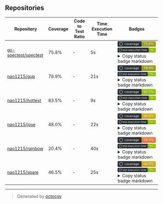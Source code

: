 ## Repositories

| Repository | Coverage | Code to Test Ratio | Time Execution Time | Badges |
| --- | --- | --- | --- | --- |
| [go-spectest/spectest](https://github.com/go-spectest/spectest) | 75.8% | - | 5s | ![go-spectest/spectest](https://raw.githubusercontent.com/nao1215/octocovs-central-repo/main/badges/go-spectest/spectest/coverage.svg) ![go-spectest/spectest](https://raw.githubusercontent.com/nao1215/octocovs-central-repo/main/badges/go-spectest/spectest/time.svg) <details><summary>Copy status badge markdown</summary>```![Coverage](https://raw.githubusercontent.com/nao1215/octocovs-central-repo/main/badges/go-spectest/spectest/coverage.svg)```<br>```![Test Execution Time](https://raw.githubusercontent.com/nao1215/octocovs-central-repo/main/badges/go-spectest/spectest/time.svg)```</details> |
| [nao1215/gup](https://github.com/nao1215/gup) | 78.9% | - | 21s | ![nao1215/gup](https://raw.githubusercontent.com/nao1215/octocovs-central-repo/main/badges/nao1215/gup/coverage.svg) ![nao1215/gup](https://raw.githubusercontent.com/nao1215/octocovs-central-repo/main/badges/nao1215/gup/time.svg) <details><summary>Copy status badge markdown</summary>```![Coverage](https://raw.githubusercontent.com/nao1215/octocovs-central-repo/main/badges/nao1215/gup/coverage.svg)```<br>```![Test Execution Time](https://raw.githubusercontent.com/nao1215/octocovs-central-repo/main/badges/nao1215/gup/time.svg)```</details> |
| [nao1215/hottest](https://github.com/nao1215/hottest) | 83.5% | - | 9s | ![nao1215/hottest](https://raw.githubusercontent.com/nao1215/octocovs-central-repo/main/badges/nao1215/hottest/coverage.svg) ![nao1215/hottest](https://raw.githubusercontent.com/nao1215/octocovs-central-repo/main/badges/nao1215/hottest/time.svg) <details><summary>Copy status badge markdown</summary>```![Coverage](https://raw.githubusercontent.com/nao1215/octocovs-central-repo/main/badges/nao1215/hottest/coverage.svg)```<br>```![Test Execution Time](https://raw.githubusercontent.com/nao1215/octocovs-central-repo/main/badges/nao1215/hottest/time.svg)```</details> |
| [nao1215/jose](https://github.com/nao1215/jose) | 48.0% | - | 22s | ![nao1215/jose](https://raw.githubusercontent.com/nao1215/octocovs-central-repo/main/badges/nao1215/jose/coverage.svg) ![nao1215/jose](https://raw.githubusercontent.com/nao1215/octocovs-central-repo/main/badges/nao1215/jose/time.svg) <details><summary>Copy status badge markdown</summary>```![Coverage](https://raw.githubusercontent.com/nao1215/octocovs-central-repo/main/badges/nao1215/jose/coverage.svg)```<br>```![Test Execution Time](https://raw.githubusercontent.com/nao1215/octocovs-central-repo/main/badges/nao1215/jose/time.svg)```</details> |
| [nao1215/rainbow](https://github.com/nao1215/rainbow) | 20.4% | - | 40s | ![nao1215/rainbow](https://raw.githubusercontent.com/nao1215/octocovs-central-repo/main/badges/nao1215/rainbow/coverage.svg) ![nao1215/rainbow](https://raw.githubusercontent.com/nao1215/octocovs-central-repo/main/badges/nao1215/rainbow/time.svg) <details><summary>Copy status badge markdown</summary>```![Coverage](https://raw.githubusercontent.com/nao1215/octocovs-central-repo/main/badges/nao1215/rainbow/coverage.svg)```<br>```![Test Execution Time](https://raw.githubusercontent.com/nao1215/octocovs-central-repo/main/badges/nao1215/rainbow/time.svg)```</details> |
| [nao1215/spare](https://github.com/nao1215/spare) | 46.5% | - | 25s | ![nao1215/spare](https://raw.githubusercontent.com/nao1215/octocovs-central-repo/main/badges/nao1215/spare/coverage.svg) ![nao1215/spare](https://raw.githubusercontent.com/nao1215/octocovs-central-repo/main/badges/nao1215/spare/time.svg) <details><summary>Copy status badge markdown</summary>```![Coverage](https://raw.githubusercontent.com/nao1215/octocovs-central-repo/main/badges/nao1215/spare/coverage.svg)```<br>```![Test Execution Time](https://raw.githubusercontent.com/nao1215/octocovs-central-repo/main/badges/nao1215/spare/time.svg)```</details> |

---

> Generated by [octocov](https://github.com/k1LoW/octocov)
